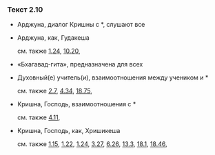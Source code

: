 ### Текст 2.10
	
- Арджуна, диалог Кришны с *, слушают все

	
- Арджуна, как, Гудакеша

	см. также  [1.24](../01/0124.md),  [10.20](../10/1020.md), 
	
- «Бхагавад-гита», предназначена для всех

	
- Духовный(е) учитель(и), взаимоотношения между учеником и *

	см. также  [2.7](../02/0207.md),  [4.34](../04/0434.md),  [18.75](../18/1875.md), 
	
- Кришна, Господь, взаимоотношения с *

	см. также  [4.11](../04/0411.md), 
	
- Кришна, Господь, как, Хришикеша

	см. также  [1.15](../01/0115.md),  [1.22](../01/0122.md),  [1.24](../01/0124.md),  [3.27](../03/0327.md),  [6.26](../06/0626.md),  [13.3](../13/1303.md),  [18.1](../18/1801.md),  [18.46](../18/1846.md), 
